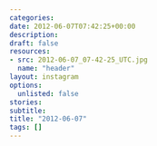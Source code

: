 ```yaml
---
categories:
date: 2012-06-07T07:42:25+00:00
description:
draft: false
resources:
- src: 2012-06-07_07-42-25_UTC.jpg
  name: "header"
layout: instagram
options:
  unlisted: false
stories:
subtitle:
title: "2012-06-07"
tags: []
---
```


 
